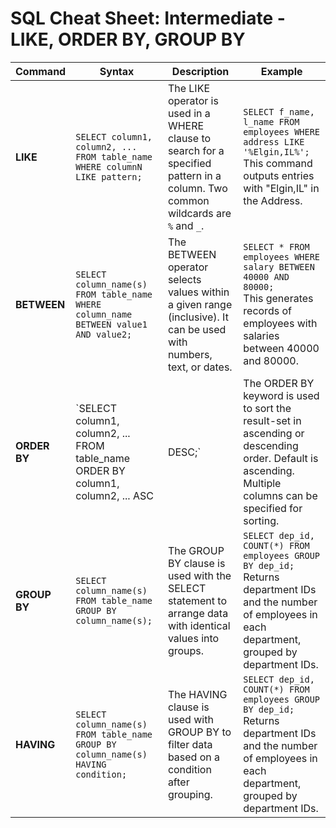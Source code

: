 # SQL Cheat Sheet: Intermediate - LIKE, ORDER BY, GROUP BY

| Command | Syntax | Description | Example |
| --- | --- | --- | --- |
| **LIKE** | `SELECT column1, column2, ... FROM table_name WHERE columnN LIKE pattern;` | The LIKE operator is used in a WHERE clause to search for a specified pattern in a column. Two common wildcards are `%` and `_`. | `SELECT f_name, l_name FROM employees WHERE address LIKE '%Elgin,IL%';`<br/>This command outputs entries with "Elgin,IL" in the Address. |
| **BETWEEN** | `SELECT column_name(s) FROM table_name WHERE column_name BETWEEN value1 AND value2;` | The BETWEEN operator selects values within a given range (inclusive). It can be used with numbers, text, or dates. | `SELECT * FROM employees WHERE salary BETWEEN 40000 AND 80000;`<br/>This generates records of employees with salaries between 40000 and 80000. |
| **ORDER BY** | `SELECT column1, column2, ... FROM table_name ORDER BY column1, column2, ... ASC|DESC;` | The ORDER BY keyword is used to sort the result-set in ascending or descending order. Default is ascending. Multiple columns can be specified for sorting. | `SELECT f_name, l_name, dep_id FROM employees ORDER BY dep_id DESC, l_name;`<br/>Displays first name, last name, and department ID of employees, first sorted in descending order of department IDs and then alphabetically by last names. |
| **GROUP BY** | `SELECT column_name(s) FROM table_name GROUP BY column_name(s);` | The GROUP BY clause is used with the SELECT statement to arrange data with identical values into groups. | `SELECT dep_id, COUNT(*) FROM employees GROUP BY dep_id;`<br/>Returns department IDs and the number of employees in each department, grouped by department IDs. |
| **HAVING** | `SELECT column_name(s) FROM table_name GROUP BY column_name(s) HAVING condition;` | The HAVING clause is used with GROUP BY to filter data based on a condition after grouping. | `SELECT dep_id, COUNT(*) FROM employees GROUP BY dep_id;`<br/>Returns department IDs and the number of employees in each department, grouped by department IDs. |
